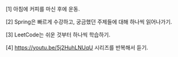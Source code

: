 
[1] 아침에 커피를 마신 후에 운동.

[2] Spring은 빠르게 수강하고, 궁금했던 주제들에 대해 하나씩 읽어나가기. 

[3] LeetCode는 쉬운 것부터 하나씩 학습하기. 

[4] https://youtu.be/5j2HuhLNUqU 시리즈를 반복해서 듣기.


